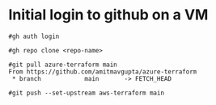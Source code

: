 # Initial login to github on a VM

```
#gh auth login
```
```
#gh repo clone <repo-name>
```

```
#git pull azure-terraform main
From https://github.com/amitmavgupta/azure-terraform
 * branch            main       -> FETCH_HEAD
```
```
#git push --set-upstream aws-terraform main
```